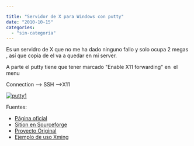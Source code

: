 ```yaml
---

title: "Servidor de X para Windows con putty"
date: "2010-10-15"
categories: 
  - "sin-categoria"
---
```


Es un servidro de X que no me ha dado ninguno fallo y solo ocupa 2 megas , así que copia de el va a quedar en mi server.

A parte el putty tiene que tener marcado "Enable X11 forwarding" en  el menu

Connection --> SSH -->X11

[![](images/putty1-300x291.png "putty1")](https://luispuente.net/wp-content/uploads/2010/10/putty1.png)

Fuentes:

- [Página oficial](https://www.straightrunning.com/XmingNotes/)
- [Sition en Sourceforge](https://sourceforge.net/projects/xming)
- [Proyecto Original](https://freedesktop.org/wiki/Xming)
- [Ejemplo de uso Xming](https://www.youtube.com/watch?v=EsHuZJ5gORE)
